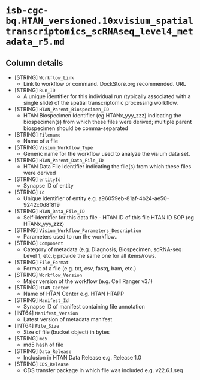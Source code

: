 # `isb-cgc-bq.HTAN_versioned.10xvisium_spatialtranscriptomics_scRNAseq_level4_metadata_r5.md`

## Column details

* [STRING]    `Workflow_Link`
  - Link to workflow or command. DockStore.org recommended. URL
* [STRING]    `Run_ID`
  - A unique identifier for this individual run (typically associated with a single slide) of the spatial transcriptomic processing workflow.
* [STRING]    `HTAN_Parent_Biospecimen_ID`
  - HTAN Biospecimen Identifier (eg HTANx_yyy_zzz) indicating the biospecimen(s) from which these files were derived; multiple parent biospecimen should be comma-separated
* [STRING]    `Filename`
  - Name of a file
* [STRING]    `Visium_Workflow_Type`
  - Generic name for the workflow used to analyze the visium data set.
* [STRING]    `HTAN_Parent_Data_File_ID`
  - HTAN Data File Identifier indicating the file(s) from which these files were derived
* [STRING]    `entityId`
  - Synapse ID of entity
* [STRING]    `Id`
  - Unique identifier of entity e.g. a96059eb-81af-4b24-ae50-9242c0d8f819
* [STRING]    `HTAN_Data_File_ID`
  - Self-identifier for this data file - HTAN ID of this file HTAN ID SOP (eg HTANx_yyy_zzz)
* [STRING]    `Visium_Workflow_Parameters_Description`
  - Parameters used to run the workflow..
* [STRING]    `Component`
  - Category of metadata (e.g. Diagnosis, Biospecimen, scRNA-seq Level 1, etc.); provide the same one for all items/rows.
* [STRING]    `File_Format`
  - Format of a file (e.g. txt, csv, fastq, bam, etc.)
* [STRING]    `Workflow_Version`
  - Major version of the workflow (e.g. Cell Ranger v3.1)
* [STRING]    `HTAN_Center`
  - Name of HTAN Center e.g. HTAN HTAPP
* [STRING]    `Manifest_Id`
  - Synapse ID of manifest containing file annotation
* [INT64]    `Manifest_Version`
  - Latest version of metadata manifest
* [INT64]    `File_Size`
  - Size of file (bucket object) in bytes
* [STRING]    `md5`
  - md5 hash of file
* [STRING]    `Data_Release`
  - Inclusion in HTAN Data Release e.g. Release 1.0
* [STRING]    `CDS_Release`
  - CDS transfer package in which file was included e.g. v22.6.1.seq

